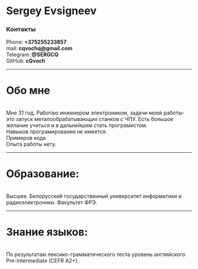 <h1 id="Sergey Evsigneev">Sergey Evsigneev</h1>
  <h3 id="contact">Контакты</h3>
 <p>Phone:<b> +375255233857</b>
 <br>mail:<b> cqvochq@gmail.com</b>
 <br>Telegram:<b> @SERGCQ</b>
 <br>GitHub:<b> cQvoch</b>
 <hr>
<h1 id='Me'>Обо мне</h1>
 <br>Мне 31 год. Работаю инженером электроником, задачи моей работы-это запуск металообрабатывающих станков с ЧПУ. Есть большое желание учиться и в дальнейшем стать програмистом.
 <br>Навыков програмирования не имеется.
 <br>Примеров кода
 <br>Опыта работы нету.
 <hr>
 <h1>Образование: </h1>
 <br>  Высшее. Белорусский государственный университет информатики и радиоэлектроники. Факультет ФРЭ.
  <hr>
  <h1>Знание языков:</h1>
 <br>По результатам лексико-грамматического теста уровень английского Pre-Intermediate (CEFR A2+).
 <br>
 </p>
